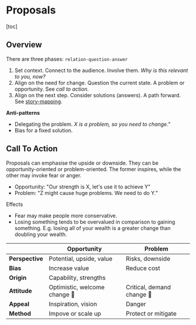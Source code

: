 # Proposals

[toc]

## Overview

There are three phases: `relation-question-answer`

1. Set context. Connect to the audience. Involve them. *Why is this relevant to you, now?*
2. Align on the need for change. Question the current state. A problem or opportunity. See *call to action*.
3. Align on the next step. Consider solutions (answers). A path forward. See [story-mapping](../labour/story-mapping.md).



**Anti-patterns**

- Delegating the problem. *X is a problem, so you need to change."*
- Bias for a fixed solution.



## Call To Action

Proposals can emphasise the upside or downside. They can be opportunity-oriented or problem-oriented. The former inspires, while the other may invoke fear or anger.

- Opportunity: "Our strength is X, let's use it to achieve Y" 
- Problem: "Z might cause huge problems. We need to do Y."

Effects

- Fear may make people more conservative.
- Losing something tends to be overvalued in comparison to gaining something. E.g. losing all of your wealth is a greater change than doubling your wealth.

|                 | Opportunity                  | Problem                   |
| --------------- | ---------------------------- | ------------------------- |
| **Perspective** | Potential, upside, value     | Risks, downside           |
| **Bias**        | Increase value               | Reduce cost               |
| **Origin**      | Capability, strengths        |                           |
| **Attitude**    | Optimistic, welcome change 🫴 | Critical, demand change 🫳 |
| **Appeal**      | Inspiration, vision          | Danger                    |
| **Method**      | Impove or scale up           | Protect or mitigate       |


